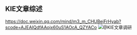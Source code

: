 ## KIE文章综述

https://doc.weixin.qq.com/mind/m3_m_CHUBejFrHyab?scode=AJEAIQdfAAojx60uS1AOcA_QZYACo
  ![@KIE文章调研](https://github.com/cwlseu/cwlseu.github.io/blob/master/images/ocr/structure/结构化方法思维导图.png)
